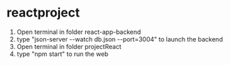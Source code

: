 # reactproject
1. Open terminal in folder react-app-backend
2. type "json-server --watch db.json --port=3004" to launch the backend
3. Open terminal in folder projectReact
4. type "npm start" to run the web

